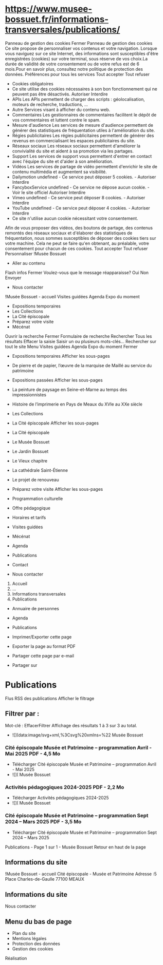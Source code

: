 # https://www.musee-bossuet.fr/informations-transversales/publications/

Panneau de gestion des cookies
Fermer 
Panneau de gestion des cookies
Ce site propose de personnaliser vos contenus et votre navigation. Lorsque vous naviguez sur ce site Internet, des informations sont susceptibles d'être enregistrées (cookies) sur votre terminal, sous réserve de vos choix.La durée de validité de votre consentement ou de votre refus est de 6 mois.Pour en savoir plus, consultez notre politique de protection des données.
Préférences pour tous les services
Tout accepter Tout refuser 
 * Cookies obligatoires
 * Ce site utilise des cookies nécessaires à son bon fonctionnement qui ne peuvent pas être désactivés.
Autoriser Interdire 
 * APIs
Les APIs permettent de charger des scripts : géolocalisation, moteurs de recherche, traductions, ... 
 * Autre
Services visant à afficher du contenu web. 
 * Commentaires
Les gestionnaires de commentaires facilitent le dépôt de vos commentaires et luttent contre le spam. 
 * Mesure d'audience
Les services de mesure d'audience permettent de générer des statistiques de fréquentation utiles à l'amélioration du site. 
 * Régies publicitaires
Les régies publicitaires permettent de générer des revenus en commercialisant les espaces publicitaires du site. 
 * Réseaux sociaux
Les réseaux sociaux permettent d'améliorer la convivialité du site et aident à sa promotion via les partages. 
 * Support
Les services de support vous permettent d'entrer en contact avec l'équipe du site et d'aider à son amélioration. 
 * Vidéos
Les services de partage de vidéo permettent d'enrichir le site de contenu multimédia et augmentent sa visibilité. 
 * Dailymotion undefined - Ce service peut déposer 5 cookies. - 
Autoriser Interdire 
 * FancyboxService undefined - Ce service ne dépose aucun cookie. - Voir le site officiel 
Autoriser Interdire 
 * Vimeo undefined - Ce service peut déposer 8 cookies. - 
Autoriser Interdire 
 * YouTube undefined - Ce service peut déposer 4 cookies. - 
Autoriser Interdire 
 * Ce site n'utilise aucun cookie nécessitant votre consentement.

Afin de vous proposer des vidéos, des boutons de partage, des contenus remontés des réseaux sociaux et d'élaborer des statistiques de fréquentation, nous sommes susceptibles de déposer des cookies tiers sur votre machine. Cela ne peut se faire qu'en obtenant, au préalable, votre consentement pour chacun de ces cookies. Tout accepter Tout refuser Personnaliser 
!Musée Bossuet
 * Aller au contenu

Flash infos
Fermer
Voulez-vous que le message réapparaisse? 
Oui 
Non 
Envoyer
 * Nous contacter

!Musée Bossuet - accueil
Visites guidées
Agenda
Expo du moment
 * Expositions temporaires 
 * Les Collections
 * La Cité épiscopale 
 * Préparez votre visite 
 * Mécénat

Ouvrir la recherche
Fermer
Formulaire de recherche
Rechercher
Tous les résultats
Effacer la saisie Saisir un ou plusieurs mots-clés…
Rechercher sur tout le site
Menu
Visites guidées
Agenda
Expo du moment
Fermer
 * Expositions temporaires Afficher les sous-pages
 * De pierre et de papier, l’œuvre de la marquise de Maillé au service du patrimoine
 * Expositions passées Afficher les sous-pages
 * La peinture de paysage en Seine-et-Marne au temps des impressionnistes
 * Histoire de l’imprimerie en Pays de Meaux du XVIe au XXe siècle
 * Les Collections
 * La Cité épiscopale Afficher les sous-pages
 * La Cité épiscopale
 * Le Musée Bossuet
 * Le Jardin Bossuet
 * Le Vieux chapitre
 * La cathédrale Saint-Étienne
 * Le projet de renouveau
 * Préparez votre visite Afficher les sous-pages
 * Programmation culturelle
 * Offre pédagogique
 * Horaires et tarifs
 * Visites guidées
 * Mécénat

 * Agenda
 * Publications
 * Contact

 * Nous contacter

 1. Accueil
 2. ...
 3. Informations transversales
 4. Publications
 * Annuaire de personnes
 * Agenda
 * Publications

 * Imprimer/Exporter cette page
 * Exporter la page au format PDF
 * Partager cette page par e-mail
 * Partager sur

# Publications
Flus RSS des publications Afficher le filtrage
## Filtrer par :
Mot-clé :
EffacerFiltrer
Affichage des résultats 1 à 3 sur 3 au total. 
 * ![](data:image/svg+xml,%3Csvg%20xmlns=%22
Musée Bossuet
### Cité épiscopale Musée et Patrimoine – programmation Avril - Mai 2025 PDF - 4,5 Mo 
 * Télécharger Cité épiscopale Musée et Patrimoine – programmation Avril - Mai 2025
 * ![](
Musée Bossuet
### Activités pédagogiques 2024-2025 PDF - 2,2 Mo 
 * Télécharger Activités pédagogiques 2024-2025 
 * ![](
Musée Bossuet
### Cité épiscopale Musée et Patrimoine – programmation Sept 2024 – Mars 2025 PDF - 3,5 Mo 
 * Télécharger Cité épiscopale Musée et Patrimoine – programmation Sept 2024 – Mars 2025 

Publications - Page 1 sur 1 - Musée Bossuet
Retour en haut de la page 
## Informations du site
!Musée Bossuet - accueil
Cité épiscopale - Musée et Patrimoine
Adresse :5 Place Charles-de-Gaulle 77100 MEAUX
## Informations du site
Nous contacter
## Menu du bas de page
 * Plan du site
 * Mentions légales
 * Protection des données
 * Gestion des cookies

Réalisation
